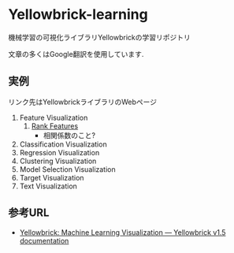 # Yellowbrick-learning
機械学習の可視化ライブラリYellowbrickの学習リポジトリ

文章の多くはGoogle翻訳を使用しています.

## 実例
リンク先はYellowbrickライブラリのWebページ
1. Feature Visualization
    1. [Rank Features](https://www.scikit-yb.org/en/latest/api/features/rankd.html#module-yellowbrick.features.rankd)
        * 相関係数のこと?
1. Classification Visualization
1. Regression Visualization
1. Clustering Visualization
1. Model Selection Visualization
1. Target Visualization
1. Text Visualization


## 参考URL
* [Yellowbrick: Machine Learning Visualization — Yellowbrick v1.5 documentation](https://www.scikit-yb.org/en/latest/index.html)

